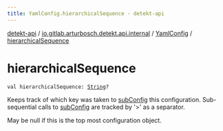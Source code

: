 ```yaml
---
title: YamlConfig.hierarchicalSequence - detekt-api
---
```


[detekt-api](../../index.html) / [io.gitlab.arturbosch.detekt.api.internal](../index.html) / [YamlConfig](index.html) / [hierarchicalSequence](./hierarchical-sequence.html)

# hierarchicalSequence

`val hierarchicalSequence: `[`String`](https://kotlinlang.org/api/latest/jvm/stdlib/kotlin/-string/index.html)`?`

Keeps track of which key was taken to [subConfig](../../io.gitlab.arturbosch.detekt.api/-config/sub-config.html) this configuration.
Sub-sequential calls to [subConfig](../../io.gitlab.arturbosch.detekt.api/-config/sub-config.html) are tracked by '&gt;' as a separator.

May be null if this is the top most configuration object.

